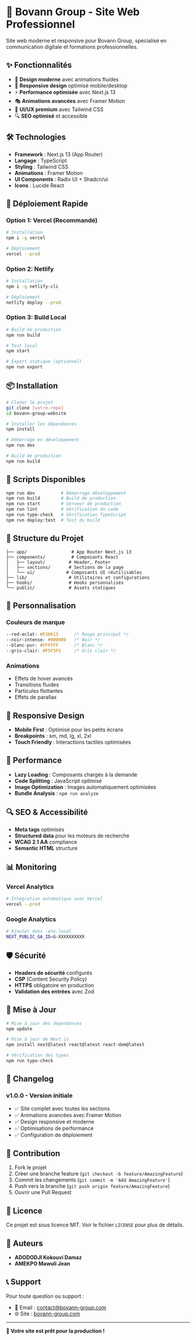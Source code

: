 # 🚀 Bovann Group - Site Web Professionnel

Site web moderne et responsive pour Bovann Group, spécialisé en communication digitale et formations professionnelles.

## ✨ Fonctionnalités

- 🎨 **Design moderne** avec animations fluides
- 📱 **Responsive design** optimisé mobile/desktop
- ⚡ **Performance optimisée** avec Next.js 13
- 🎭 **Animations avancées** avec Framer Motion
- 🎨 **UI/UX premium** avec Tailwind CSS
- 🔍 **SEO optimisé** et accessible

## 🛠️ Technologies

- **Framework** : Next.js 13 (App Router)
- **Langage** : TypeScript
- **Styling** : Tailwind CSS
- **Animations** : Framer Motion
- **UI Components** : Radix UI + Shadcn/ui
- **Icons** : Lucide React

## 🚀 Déploiement Rapide

### **Option 1: Vercel (Recommandé)**

```bash
# Installation
npm i -g vercel

# Déploiement
vercel --prod
```

### **Option 2: Netlify**

```bash
# Installation
npm i -g netlify-cli

# Déploiement
netlify deploy --prod
```

### **Option 3: Build Local**

```bash
# Build de production
npm run build

# Test local
npm start

# Export statique (optionnel)
npm run export
```

## 📦 Installation

```bash
# Cloner le projet
git clone [votre-repo]
cd bovann-group-website

# Installer les dépendances
npm install

# Démarrage en développement
npm run dev

# Build de production
npm run build
```

## 🔧 Scripts Disponibles

```bash
npm run dev          # Démarrage développement
npm run build        # Build de production
npm run start        # Serveur de production
npm run lint         # Vérification du code
npm run type-check   # Vérification TypeScript
npm run deploy:test  # Test du build
```

## 📁 Structure du Projet

```
├── app/                 # App Router Next.js 13
├── components/          # Composants React
│   ├── layout/         # Header, Footer
│   ├── sections/       # Sections de la page
│   └── ui/            # Composants UI réutilisables
├── lib/                # Utilitaires et configurations
├── hooks/              # Hooks personnalisés
└── public/             # Assets statiques
```

## 🎨 Personnalisation

### **Couleurs de marque**
```css
--red-eclat: #E30613      /* Rouge principal */
--noir-intense: #000000   /* Noir */
--blanc-pur: #FFFFFF      /* Blanc */
--gris-clair: #F5F5F5     /* Gris clair */
```

### **Animations**
- Effets de hover avancés
- Transitions fluides
- Particules flottantes
- Effets de parallax

## 📱 Responsive Design

- **Mobile First** : Optimisé pour les petits écrans
- **Breakpoints** : sm, md, lg, xl, 2xl
- **Touch Friendly** : Interactions tactiles optimisées

## 🚀 Performance

- **Lazy Loading** : Composants chargés à la demande
- **Code Splitting** : JavaScript optimisé
- **Image Optimization** : Images automatiquement optimisées
- **Bundle Analysis** : `npm run analyze`

## 🔍 SEO & Accessibilité

- **Meta tags** optimisés
- **Structured data** pour les moteurs de recherche
- **WCAG 2.1 AA** compliance
- **Semantic HTML** structure

## 📊 Monitoring

### **Vercel Analytics**
```bash
# Intégration automatique avec Vercel
vercel --prod
```

### **Google Analytics**
```bash
# Ajouter dans .env.local
NEXT_PUBLIC_GA_ID=G-XXXXXXXXXX
```

## 🛡️ Sécurité

- **Headers de sécurité** configurés
- **CSP** (Content Security Policy)
- **HTTPS** obligatoire en production
- **Validation des entrées** avec Zod

## 🔄 Mise à Jour

```bash
# Mise à jour des dépendances
npm update

# Mise à jour de Next.js
npm install next@latest react@latest react-dom@latest

# Vérification des types
npm run type-check
```

## 📝 Changelog

### **v1.0.0** - Version initiale
- ✅ Site complet avec toutes les sections
- ✅ Animations avancées avec Framer Motion
- ✅ Design responsive et moderne
- ✅ Optimisations de performance
- ✅ Configuration de déploiement

## 🤝 Contribution

1. Fork le projet
2. Créer une branche feature (`git checkout -b feature/AmazingFeature`)
3. Commit les changements (`git commit -m 'Add AmazingFeature'`)
4. Push vers la branche (`git push origin feature/AmazingFeature`)
5. Ouvrir une Pull Request

## 📄 Licence

Ce projet est sous licence MIT. Voir le fichier `LICENSE` pour plus de détails.

## 👥 Auteurs

- **ADODODJI Kokouvi Damaz**
- **AMEKPO Mawuli Jean**

## 📞 Support

Pour toute question ou support :
- 📧 Email : contact@bovann-group.com
- 🌐 Site : [bovann-group.com](https://bovann-group.com)

---

**🚀 Votre site est prêt pour la production !**
